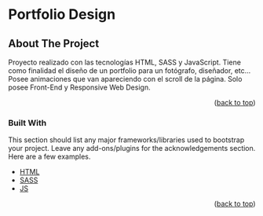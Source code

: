 <h1>Portfolio Design</h1>


<!-- ABOUT THE PROJECT -->
## About The Project

Proyecto realizado con las tecnologías HTML, SASS y JavaScript. Tiene como finalidad el diseño de un portfolio para un fotógrafo, diseñador, etc... Posee animaciones que van apareciendo con el scroll de la página. Solo posee Front-End y Responsive Web Design.

<p align="right">(<a href="#top">back to top</a>)</p>



### Built With

This section should list any major frameworks/libraries used to bootstrap your project. Leave any add-ons/plugins for the acknowledgements section. Here are a few examples.

* [HTML](https://developer.mozilla.org/es/docs/Web/HTML)
* [SASS](https://sass-lang.com/)
* [JS](https://developer.mozilla.org/es/docs/Web/JavaScript)

<p align="right">(<a href="#top">back to top</a>)</p>

